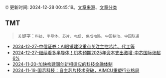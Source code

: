 :alarm_clock: 更新时间: 2024-12-28 00:45:19。[文章来源](/README.md)、[文章分类](/TAGS.md)

## TMT


> 关键字：`科技`、`半导体`、`芯片`、`电信`、`集成电路`、`中国移动`、`中国联通`



- [2024-12-27-中信证券：AI眼镜建议重点关注主控芯片、代工等](https://www.cls.cn/detail/1901639) 
- [2024-12-27-继续看多半导体！机构预期2025年资本支出激增-中芯国际涨超6%](https://www.cls.cn/detail/1901787) 
- [2024-11-20-加快构建同创新相适应的科技金融体制](https://xueqiu.com/9193403816/313561745) 
- [2024-11-19-国芯科技：自主芯片技术突破，AIMCU重塑行业格局](https://xueqiu.com/8151841495/313402043) 

